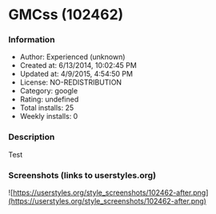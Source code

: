 # GMCss (102462)

### Information
- Author: Experienced (unknown)
- Created at: 6/13/2014, 10:02:45 PM
- Updated at: 4/9/2015, 4:54:50 PM
- License: NO-REDISTRIBUTION
- Category: google
- Rating: undefined
- Total installs: 25
- Weekly installs: 0


### Description
Test


### Screenshots (links to userstyles.org)
![https://userstyles.org/style_screenshots/102462-after.png](https://userstyles.org/style_screenshots/102462-after.png)



